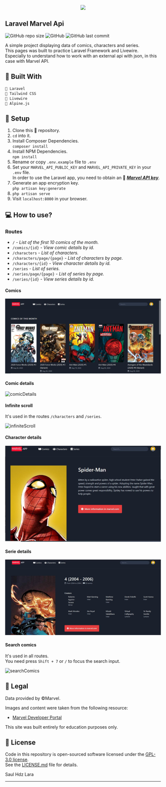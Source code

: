 <p align="center"><img src="https://res.cloudinary.com/dtfbvvkyp/image/upload/v1566331377/laravel-logolockup-cmyk-red.svg" width="400"></p>

## Laravel Marvel Api
<img alt="GitHub repo size" src="https://img.shields.io/github/repo-size/Saul-Lara/Laravel-Marvel-Api?style=flat-square"> <img alt="GitHub" src="https://img.shields.io/github/license/Saul-Lara/Laravel-Marvel-Api?style=flat-square"> <img alt="GitHub last commit" src="https://img.shields.io/github/last-commit/Saul-Lara/Laravel-Marvel-Api?color=green&style=flat-square">

A simple project displaying data of comics, characters and series.  
This pages was built to practice Laravel Framework and Livewire.  
Especially to understand how to work with an external api with json, in this case with Marvel API.

## :rocket: Built With

```
📄 Laravel
📝 Tailwind CSS
📑 Livewire
📄 Alpine.js
```

##  :wrench: Setup

1. Clone this :open_file_folder: repository.
2. `cd` into it.
3. Install Composer Dependencies.  
`composer install`
4. Install NPM Dependencies.  
`npm install`
5. Rename or copy `.env.example` file to `.env`
6. Set your `MARVEL_API_PUBLIC_KEY` and `MARVEL_API_PRIVATE_KEY` in your `.env` file.  
In order to use the Laravel app, you need to obtain an :key: [***Marvel API key***](https://developer.marvel.com/account).
7. Generate an app encryption key.  
`php artisan key:generate`
8. `php artisan serve`
9. Visit `localhost:8000` in your browser.

## :computer: How to use?

### Routes

* `/` - *List of the first 10 comics of the month.*
* `/comics/{id}` - *View comic details by id.*
* `/characters` - *List of characters.*
* `/characters/page/{page}` - *List of characters by page.*
* `/characters/{id}` - *View character details by id.*
* `/series` - *List of series.*
* `/series/page/{page}` - *List of series by page.*
* `/series/{id}` - *View series details by id.*

#### Comics

![comicsView](https://raw.githubusercontent.com/Saul-Lara/Laravel-Marvel-Api/master/readmeAssets/comicsView.JPG)

#### Comic details

![comicDetails](https://raw.githubusercontent.com/Saul-Lara/Laravel-Marvel-Api/master/readmeAssets/comicDetails.gif)

#### Infinite scroll
It's used in the routes `/characters` and `/series`.

![infiniteScroll](https://raw.githubusercontent.com/Saul-Lara/Laravel-Marvel-Api/master/readmeAssets/infiniteScroll.gif)

#### Character details

![characterDetails](https://raw.githubusercontent.com/Saul-Lara/Laravel-Marvel-Api/master/readmeAssets/characterDetail.JPG)

#### Serie details

![serieDetails](https://raw.githubusercontent.com/Saul-Lara/Laravel-Marvel-Api/master/readmeAssets/serieDetail.JPG)

#### Search comics
It's used in all routes.  
You need press `Shift + 7` or `/` to focus the search input.

![searchComics](https://raw.githubusercontent.com/Saul-Lara/Laravel-Marvel-Api/master/readmeAssets/searchComic.gif)

##  :scroll: Legal

Data provided by ©Marvel.

Images and content were taken from the following resource:
* [Marvel Developer Portal](https://developer.marvel.com/)

This site was built entirely for education purposes only.

## :green_book: License

Code in this repository is open-sourced software licensed under the [GPL-3.0 license](https://opensource.org/licenses/GPL-3.0).  
See the [LICENSE.md](https://github.com/Saul-Lara/Laravel-Marvel-Api/blob/master/LICENSE) file for details.

Saul Hdz Lara

---